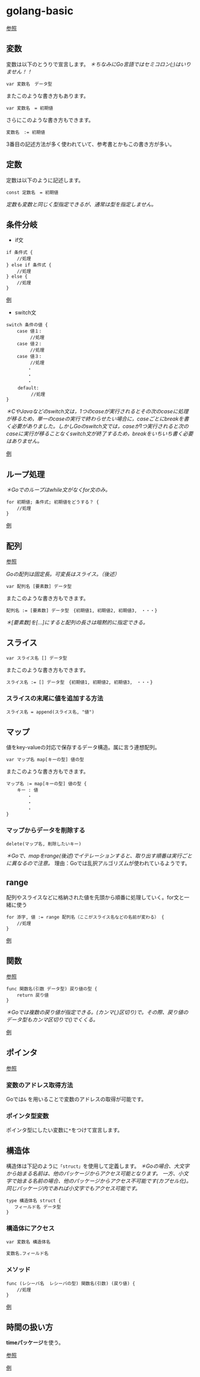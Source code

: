 # golang-basic

[参照](https://qiita.com/watataku8911/items/f12163ade0d820d00bba)

## 変数

変数は以下のとうりで宣言します。
*＊ちなみにGo言語ではセミコロン(;)はいりません！！*

```
var 変数名　データ型
```

またこのような書き方もあります。

```
var 変数名　= 初期値
```

さらにこのような書き方もできます。

```
変数名　:= 初期値
```
3番目の記述方法が多く使われていて、参考書とかもこの書き方が多い。

## 定数

定数は以下のように記述します。

```
const 定数名　= 初期値
```
*定数も変数と同じく型指定できるが、通常は型を指定しません。*

## 条件分岐

- if文

```
if 条件式 {
    //処理
} else if 条件式 {
    //処理
} else {
    //処理
}
```

[例](https://github.com/watataku8911/golang-basic/blob/master/variable-if.go)

- switch文

```
switch 条件の値 {
    case 値１:
         //処理
    case 値２:
         //処理
    case 値３:
         //処理
        ・
        ・
        ・
　　 default:
　　　　　 //処理
}
```
*＊CやJavaなどのswitch文は，1つのcaseが実行されるとその次のcaseに処理が移るため，単一のcaseの実行で終わらせたい場合に，caseごとにbreakを書く必要がありました。しかしGoのswitch文では，caseが1つ実行されると次のcaseに実行が移ることなくswitch文が終了するため，breakをいちいち書く必要はありません。*

[例](https://github.com/watataku8911/golang-basic/blob/master/switch.go)

## ループ処理
*＊Goでのループはwhile文がなくfor文のみ。*

```
for 初期値; 条件式; 初期値をどうする？ {
    //処理
}
```

[例](https://github.com/watataku8911/golang-basic/blob/master/for.go)

## 配列

[参照](https://qiita.com/watataku8911/items/50de84b191f73d281be9)

*Goの配列は固定長。可変長はスライス。（後述）*

```
var 配列名 [要素数] データ型
```

またこのような書き方もできます。

```
配列名 := [要素数] データ型　{初期値1, 初期値2, 初期値3,　・・・}
```

*＊[要素数]を[...]にすると配列の長さは暗黙的に指定できる。*

## スライス

```
var スライス名 [] データ型
```

またこのような書き方もできます。

```
スライス名 := [] データ型　{初期値1, 初期値2, 初期値3,　・・・}
```

### スライスの末尾に値を追加する方法

```
スライス名 = append(スライス名, "値")
```

## マップ
値をkey-valueの対応で保存するデータ構造。属に言う連想配列。

```
var マップ名 map[キーの型] 値の型
```

またこのような書き方もできます。

```
マップ名 := map[キーの型] 値の型 {
    キー : 値
        ・
        ・
        ・
}
```

### マップからデータを削除する

```
delete(マップ名, 削除したいキー)
````

*＊Goで、mapをrange(後述)でイテレーションすると、取り出す順番は実行ごとに異なるので注意。*
理由：Goでは乱択アルゴリズムが使われているようです。

## range

配列やスライスなどに格納された値を先頭から順番に処理していく。for文と一緒に使う

```
for 添字, 値 := range 配列名（ここがスライス名などの名前が変わる） {
    //処理
}
```

[例](https://github.com/watataku8911/golang-basic/blob/master/array.go)

## 関数

[参照](https://qiita.com/watataku8911/items/79f5e49d08000838150d)

```
func 関数名(引数 データ型) 戻り値の型 {
    return 戻り値
}
```

*＊Goでは複数の戻り値が指定できる。(カンマ(,)区切り)で。その際、戻り値のデータ型もカンマ区切りで()でくくる。*

[例](https://github.com/watataku8911/golang-basic/blob/master/func.go)

## ポインタ

[参照](https://qiita.com/watataku8911/items/ef518d59a4ae31b45b63)

### 変数のアドレス取得方法

Goでは``&`` を用いることで変数のアドレスの取得が可能です。

### ポインタ型変数

ポインタ型にしたい変数に``*``をつけて宣言します。

## 構造体

構造体は下記のように``「struct」``を使用して定義します。
*＊Goの場合、大文字から始まる名前は、他のパッケージからアクセス可能となります。
一方、小文字で始まる名前の場合、他のパッケージからアクセス不可能です(カプセル化)。同じパッケージ内であれば小文字でもアクセス可能です。*

```
type 構造体名 struct {
   フィールド名 データ型
}
```

### 構造体にアクセス

```
var 変数名 構造体名

変数名.フィールド名
```

### メソッド

```
func (レシーバ名  レシーバの型) 関数名(引数) (戻り値) {
    //処理
}
```

[例](https://github.com/watataku8911/golang-basic/blob/master/struct.go)

## 時間の扱い方

**timeパッケージ**を使う。

[参照](https://qiita.com/watataku8911/items/7c32df8a8c6b59d7401c)

[例](https://github.com/watataku8911/golang-basic/blob/master/time.go)

